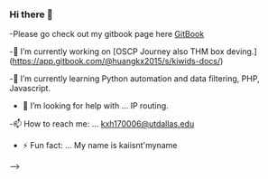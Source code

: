 ### Hi there 👋
-Please go check out my gitbook page here [GitBook](https://app.gitbook.com/@huangkx2015/s/kiwids-docs/)

-🔭 I’m currently working on  [OSCP Journey also THM box deving.] (https://app.gitbook.com/@huangkx2015/s/kiwids-docs/)

-🌱 I’m currently learning Python automation and data filtering, PHP, Javascript.  

- 🤔 I’m looking for help with ... IP routing.

-📫 How to reach me: ... kxh170006@utdallas.edu 

- ⚡ Fun fact: ...  My name is kaiisnt'myname

-->

<!--
**kiwids0220/kiwids0220** is a ✨ _special_ ✨ repository because its `README.md` (this file) appears on your GitHub profile.



